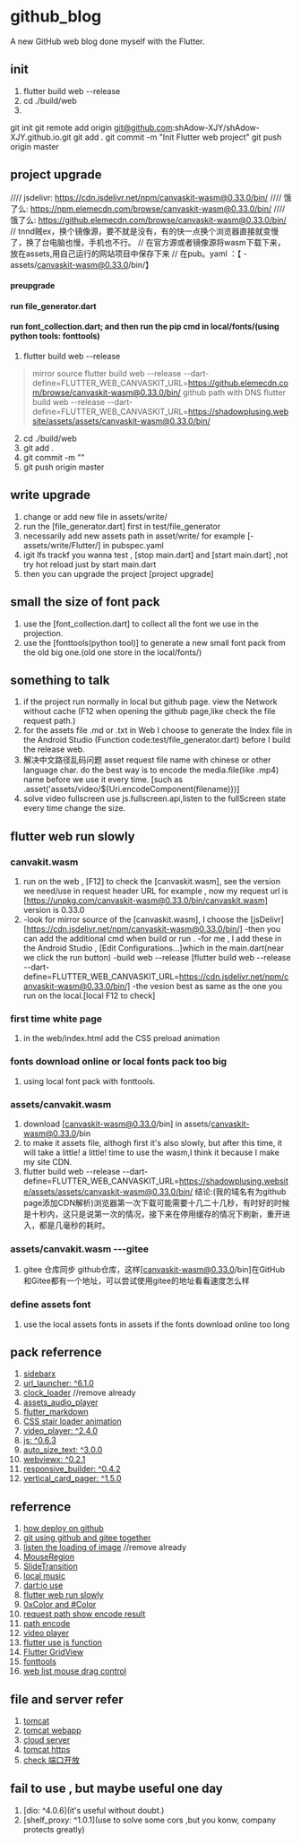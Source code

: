 # github_blog

A new GitHub web blog done myself with the Flutter.

## init 
1. flutter build web --release
2. cd ./build/web
3. 
 git init
 git remote add origin git@github.com:shAdow-XJY/shAdow-XJY.github.io.git
 git add .
 git commit -m "Init Flutter web project"
 git push origin master

## project upgrade
//// jsdelivr: https://cdn.jsdelivr.net/npm/canvaskit-wasm@0.33.0/bin/
//// 饿了么: https://npm.elemecdn.com/browse/canvaskit-wasm@0.33.0/bin/
//// 饿了么: https://github.elemecdn.com/browse/canvaskit-wasm@0.33.0/bin/
// tnnd贼ex，换个镜像源，要不就是没有，有的快一点换个浏览器直接就变慢了，换了台电脑也慢，手机也不行。
// 在官方源或者镜像源将wasm下载下来，放在assets,用自己运行的网站项目中保存下来
// 在pub。yaml ：【    - assets/canvaskit-wasm@0.33.0/bin/】
#### preupgrade
#### run file_generator.dart
#### run font_collection.dart;  and then run the pip cmd in local/fonts/(using python tools: fonttools)
1. flutter build web --release 
> mirror source 
> flutter build web --release --dart-define=FLUTTER_WEB_CANVASKIT_URL=https://github.elemecdn.com/browse/canvaskit-wasm@0.33.0/bin/
> github path with DNS
> flutter build web --release --dart-define=FLUTTER_WEB_CANVASKIT_URL=https://shadowplusing.website/assets/assets/canvaskit-wasm@0.33.0/bin/
2. cd ./build/web
3. git add .
4. git commit -m ""
5. git push origin master

## write upgrade
1. change or add new file in assets/write/
2. run the [file_generator.dart] first in test/file_generator
3. necessarily add new assets path in asset/write/ for example [- assets/write/Flutter/] in pubspec.yaml
4. igit lfs trackf you wanna test , [stop main.dart] and [start main.dart] ,not try hot reload just by start main.dart
5. then you can upgrade the project [project upgrade]
## small the size of font pack 
1. use the [font_collection.dart] to collect all the font we use in the projection.
2. use the [fonttools(python tool)] to generate a new small font pack from the old big one.(old one store in the local/fonts/)

## something to talk
1. if the project run normally in local but github page. 
   view the Network without cache (F12 when opening the github page,like check the file request path.)
2. for the assets file .md or .txt in Web
   I choose to generate the Index file in the Android Studio (Function code:test/file_generator.dart)
   before I build the release web.
3. 解决中文路径乱码问题
   asset request file name with chinese or other language char. 
   do the best way is to encode the media.file(like .mp4) name before we use it every time.
   [such as .asset('assets/video/${Uri.encodeComponent(filename)})]
4. solve video fullscreen
   use js.fullscreen.api,listen to the fullScreen state every time change the size.
   
## flutter web run slowly
### canvakit.wasm
1. run on the web , [F12] to check the [canvaskit.wasm], see the version we need/use in request header URL
   for example , now my request url is [https://unpkg.com/canvaskit-wasm@0.33.0/bin/canvaskit.wasm]
   version is 0.33.0
2. -look for mirror source of the [canvaskit.wasm], I choose the [jsDelivr][https://cdn.jsdelivr.net/npm/canvaskit-wasm@0.33.0/bin/]
   -then you can add the additional cmd when build or run .
   -for me , I add these in the Android Studio , [Edit Configurations...]which in the main.dart(near we click the run button)
   -build web --release [flutter build web --release --dart-define=FLUTTER_WEB_CANVASKIT_URL=https://cdn.jsdelivr.net/npm/canvaskit-wasm@0.33.0/bin/]
   -the vesion best as same as the one you run on the local.[local F12 to check]
### first time white page 
1. in the web/index.html add the CSS preload animation
### fonts download online or local fonts pack too big
1. using local font pack with fonttools.
### assets/canvakit.wasm
1. download [canvaskit-wasm@0.33.0/bin] in assets/canvaskit-wasm@0.33.0/bin
2. to make it assets file, althogh first it's also slowly, but after this time, 
   it will take a little! a little! time to use the wasm,I think it because I make my site CDN.
3. flutter build web --release --dart-define=FLUTTER_WEB_CANVASKIT_URL=https://shadowplusing.website/assets/assets/canvaskit-wasm@0.33.0/bin/
结论:(我的域名有为github page添加CDN解析)浏览器第一次下载可能需要十几二十几秒，有时好的时候是十秒内，这只是说第一次的情况，接下来在停用缓存的情况下刷新，重开进入，都是几毫秒的耗时。
### assets/canvakit.wasm ---gitee
1. gitee 仓库同步 github仓库，这样[canvaskit-wasm@0.33.0/bin]在GitHub和Gitee都有一个地址，可以尝试使用gitee的地址看看速度怎么样

### define assets font
1. use the local assets fonts in assets if the fonts download online too long

## pack referrence
1. [sidebarx](https://github.com/Frezyx/sidebarx)
2. [url_launcher: ^6.1.0](https://pub.dev/packages/url_launcher)
3. [clock_loader](https://github.com/Mindinventory/clock_loader) //remove already
4. [assets_audio_player](https://pub.dev/packages/assets_audio_player)
5. [flutter_markdown](https://pub.dev/packages/flutter_markdown)
6. [CSS stair loader animation](https://codepen.io/ispal/full/mVaaJe)
7. [video_player: ^2.4.0](https://pub.flutter-io.cn/packages/video_player/example)
8. [js: ^0.6.3](https://pub.flutter-io.cn/packages/js)
9. [auto_size_text: ^3.0.0](https://pub.dev/packages/auto_size_text)
10. [webviewx: ^0.2.1](https://pub.dev/packages/webviewx)
11. [responsive_builder: ^0.4.2](https://pub.dev/packages/responsive_builder)
12. [vertical_card_pager: ^1.5.0](https://pub.dev/packages/vertical_card_pager)

## referrence
1.  [how deploy on github](https://dev.to/myracledesign/setup-a-flutter-web-project-on-github-pages-3eka)
2.  [git using github and gitee together](https://blog.csdn.net/qq_41664096/article/details/106569858)
3.  [listen the loading of image](https://blog.csdn.net/campchan/article/details/118560059) //remove already
4.  [MouseRegion](https://www.liujunmin.com/flutter/gesture/mouse_region.html)
5.  [SlideTransition](https://blog.csdn.net/zl18603543572/article/details/95259555)
6.  [local music](https://blog.csdn.net/weixin_44934496/article/details/112526027)
7.  [dart:io use](https://blog.csdn.net/qq_41097495/article/details/106441389)
8.  [flutter web run slowly](https://blog.csdn.net/qq_35867494/article/details/118516893)
9.  [0xColor and #Color](https://blog.csdn.net/qq_33210042/article/details/78644118)
10. [request path show encode result](https://blog.csdn.net/pathfinder163/article/details/6289424)
11. [path encode](https://blog.csdn.net/qq_32760901/article/details/91378853)
12. [video player](https://flutter.cn/docs/cookbook/plugins/play-video)
13. [flutter use js function](https://zhuanlan.zhihu.com/p/376370125)
14. [Flutter GridView](https://www.jianshu.com/p/fb3bf633ee12)
15. [fonttools](https://cyh.me/2020/04/font-minification/)
16. [web list mouse drag control](https://cloud.tencent.com/developer/ask/sof/749407)

## file and server refer
1. [tomcat](https://www.cnblogs.com/beginner-boy/p/7806680.html)
2. [tomcat webapp](https://blog.csdn.net/qq_38967150/article/details/118722115)
3. [cloud server]()
4. [tomcat https](https://segmentfault.com/a/1190000009780545)
5. [check 端口开放](https://www.cnblogs.com/tongying/p/13182340.html)

## fail to use , but maybe useful one day
1.  [dio: ^4.0.6](it's useful without doubt.)
2.  [shelf_proxy: ^1.0.1](use to solve some cors ,but you konw, company protects greatly)

